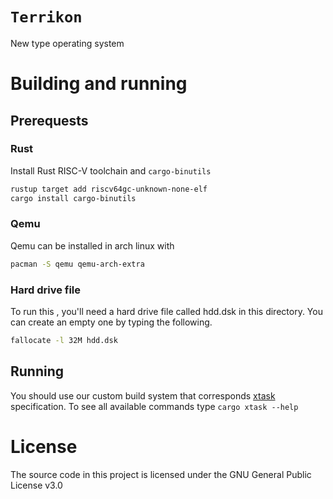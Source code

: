 # `Terrikon`

New type operating system

# Building and running
## Prerequests
### Rust
Install Rust RISC-V toolchain and `cargo-binutils`
```sh
rustup target add riscv64gc-unknown-none-elf
cargo install cargo-binutils
```
### Qemu
Qemu can be installed in arch linux with
```sh
pacman -S qemu qemu-arch-extra
```
### Hard drive file
To run this , you'll need a hard drive file called hdd.dsk in this directory. You can create an empty
one by typing the following.
```sh
fallocate -l 32M hdd.dsk
```

## Running
You should use our custom build system that corresponds [xtask](https://github.com/matklad/cargo-xtask) specification.
To see all available commands type `cargo xtask --help`

# License
The source code in this project is licensed under the GNU General Public License v3.0
